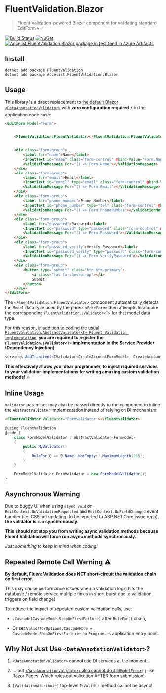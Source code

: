 # FluentValidation.Blazor

> Fluent Validation-powered Blazor component for validating standard EditForm :cyclone: :white_check_mark:

[![Build Status](https://dev.azure.com/ryanelian/FluentValidation.Blazor/_apis/build/status/ryanelian.FluentValidation.Blazor?branchName=master)](https://dev.azure.com/ryanelian/FluentValidation.Blazor/_build/latest?definitionId=4&branchName=master) [![NuGet](https://badgen.net/nuget/v/Accelist.FluentValidation.Blazor?icon=nuget)](https://www.nuget.org/packages/Accelist.FluentValidation.Blazor) [![Accelist.FluentValidation.Blazor package in test feed in Azure Artifacts](https://feeds.dev.azure.com/ryanelian/e48e1156-bc00-4459-a15d-e8aac1c98eaa/_apis/public/Packaging/Feeds/fc2537b4-7482-4b4a-a6e1-46dab8061c18/Packages/0796d05d-fde5-430c-91b2-33b6d8c7d3c5/Badge)](https://dev.azure.com/ryanelian/FluentValidation.Blazor/_packaging?_a=package&feed=fc2537b4-7482-4b4a-a6e1-46dab8061c18&package=0796d05d-fde5-430c-91b2-33b6d8c7d3c5&preferRelease=true)

## Install

```
dotnet add package FluentValidation
dotnet add package Accelist.FluentValidation.Blazor
```

## Usage

This library is a direct replacement to [the default Blazor `<DataAnnotationValidator>`](https://docs.microsoft.com/en-us/aspnet/core/blazor/forms-validation?view=aspnetcore-3.0) with **zero configuration required** :zap: in the application code base:

```html
<EditForm Model="Form">


    <FluentValidation.FluentValidator></FluentValidation.FluentValidator>


    <div class="form-group">
        <label for="name">Name</label>
        <InputText id="name" class="form-control" @bind-Value="Form.Name"></InputText>
        <ValidationMessage For="() => Form.Name"></ValidationMessage>
    </div>
    <div class="form-group">
        <label for="email">Email</label>
        <InputText id="email" type="email" class="form-control" @bind-Value="Form.Email"></InputText>
        <ValidationMessage For="() => Form.Email"></ValidationMessage>
    </div>
    <div class="form-group">
        <label for="phone_number">Phone Number</label>
        <InputText id="phone_number" type="tel" class="form-control" @bind-Value="Form.PhoneNumber"></InputText>
        <ValidationMessage For="() => Form.PhoneNumber"></ValidationMessage>
    </div>
    <div class="form-group">
        <label for="password">Password</label>
        <InputText id="password" type="password" class="form-control" @bind-Value="Form.Password"></InputText>
        <ValidationMessage For="() => Form.Password"></ValidationMessage>
    </div>
    <div class="form-group">
        <label for="password_verify">Verify Password</label>
        <InputText id="password_verify" type="password" class="form-control" @bind-Value="Form.VerifyPassword"></InputText>
        <ValidationMessage For="() => Form.VerifyPassword"></ValidationMessage>
    </div>
    <div class="form-group">
        <button type="submit" class="btn btn-primary">
            <i class="fas fa-chevron-up"></i>
            Submit
        </button>
    </div>
</EditForm>
```

The `<FluentValidation.FluentValidator>` component automatically detects the `Model` data type used by the parent `<EditForm>` then attempts to acquire the corresponding `FluentValidation.IValidator<T>` for that model data type.

For this reason, [in addition to coding the usual `FluentValidation.AbstractValidator<T> Fluent Validation implementation`](https://fluentvalidation.net/start), **you are required to register the `FluentValidation.IValidator<T>` implementation in the Service Provider (Dependency Injection)**:

```cs
services.AddTransient<IValidator<CreateAccountFormModel>, CreateAccountFormModelValidator>();
```

**This effectively allows you, dear programmer, to inject required services to your validation implementations for writing amazing custom validation methods!** :fire:

## Inline Usage

 `Validator` parameter may also be passed directly to the component to inline the `AbstractValidator` implementation instead of relying on DI mechanism:

```html
<FluentValidator Validator="FormValidator"></FluentValidator>
```

```cs
@using FluentValidation
@code {
    class FormModelValidator : AbstractValidator<FormModel> 
    {
        public MyValidator()
        {
            RuleFor(Q => Q.Name).NotEmpty().MaximumLength(255);
        }
    }

    FormModelValidator FormValidator = new FormModelValidator();
}
```

## Asynchronous Warning

Due to buggy UI when using `async void` on `EditContext.OnValidationRequested` and `EditContext.OnFieldChanged` event handler (i.e. CSS not updating, to be reported to ASP.NET Core issue repo), **the validator is run synchronously**.

**This should not stop you from writing async validation methods because Fluent Validation will force run async methods synchronously.**

*Just something to keep in mind when coding!*

## Repeated Remote Call Warning :warning:

**By default, Fluent Validation does NOT short-circuit the validation chain on first error.**

This may cause performance issues when a validation logic hits the database / remote service multiple times in short burst due to validation triggers on field change!

To reduce the impact of repeated custom validation calls, use:

- `.Cascade(CascadeMode.StopOnFirstFailure)` after `RuleFor()` chain,

- Or set `ValidatorOptions.CascadeMode = CascadeMode.StopOnFirstFailure;` on `Program.cs` application entry point.

## Why Not Just Use `<DataAnnotationValidator>`?

1. `<DataAnnotationValidator>` cannot use DI services at the moment...

2. ... but [`<DataAnnotationValidator>` also cannot do `AddModelError()`](https://github.com/aspnet/AspNetCore/issues/14524) like Razor Pages. Which rules out validation AFTER form submission!

3. `[ValidationAttribute]` top-level `IsValid()` method cannot be async!
